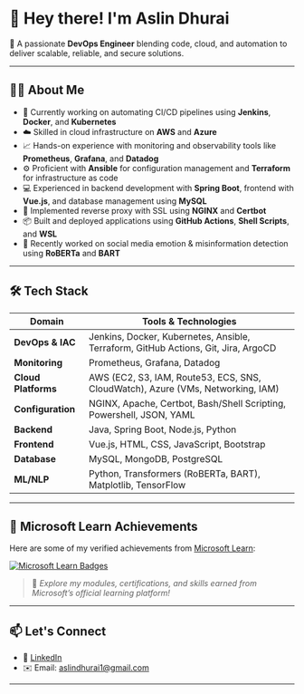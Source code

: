 # 👋 Hey there! I'm Aslin Dhurai

🎯 A passionate **DevOps Engineer** blending code, cloud, and automation to deliver scalable, reliable, and secure solutions.

---

## 👨‍💻 About Me

- 🔧 Currently working on automating CI/CD pipelines using **Jenkins**, **Docker**, and **Kubernetes**
- ☁️ Skilled in cloud infrastructure on **AWS** and **Azure**
- 📈 Hands-on experience with monitoring and observability tools like **Prometheus**, **Grafana**, and **Datadog**
- ⚙️ Proficient with **Ansible** for configuration management and **Terraform** for infrastructure as code
- 💻 Experienced in backend development with **Spring Boot**, frontend with **Vue.js**, and database management using **MySQL**
- 🔐 Implemented reverse proxy with SSL using **NGINX** and **Certbot**
- 📦 Built and deployed applications using **GitHub Actions**, **Shell Scripts**, and **WSL**
- 🧠 Recently worked on social media emotion & misinformation detection using **RoBERTa** and **BART**

---

## 🛠️ Tech Stack

| Domain               | Tools & Technologies                                                                       |
|----------------------|--------------------------------------------------------------------------------------------|
| **DevOps & IAC**     | Jenkins, Docker, Kubernetes, Ansible, Terraform, GitHub Actions, Git, Jira, ArgoCD         |
| **Monitoring**       | Prometheus, Grafana, Datadog                                                               |
| **Cloud Platforms**  | AWS (EC2, S3, IAM, Route53, ECS, SNS, CloudWatch), Azure (VMs, Networking, IAM)            |
| **Configuration**    | NGINX, Apache, Certbot, Bash/Shell Scripting, Powershell, JSON, YAML                       |
| **Backend**          | Java, Spring Boot, Node.js, Python                                                         |
| **Frontend**         | Vue.js, HTML, CSS, JavaScript, Bootstrap                                                   |
| **Database**         | MySQL, MongoDB, PostgreSQL                                                                 |
| **ML/NLP**           | Python, Transformers (RoBERTa, BART), Matplotlib, TensorFlow                               |

---

## 🏅 Microsoft Learn Achievements

Here are some of my verified achievements from [Microsoft Learn](https://learn.microsoft.com/en-us/users/aslindhurai/achievements):

<a href="https://learn.microsoft.com/en-us/users/aslindhurai/achievements">
  <img src="https://img.shields.io/badge/Microsoft%20Learn-View%20My%20Badges-0078D4?style=for-the-badge&logo=microsoft&logoColor=white" alt="Microsoft Learn Badges" />
</a>

> 📌 *Explore my modules, certifications, and skills earned from Microsoft’s official learning platform!*

---

## 📫 Let's Connect

- 💼 [LinkedIn](https://www.linkedin.com/in/aslin-dhurai-67471925b/)
- ✉️ Email: aslindhurai1@gmail.com

---


